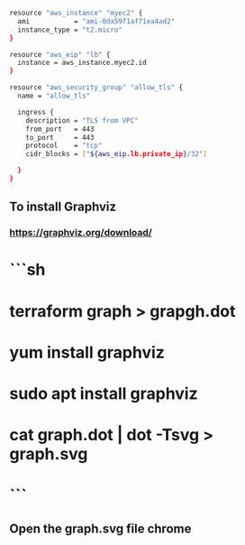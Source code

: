 ```sh
resource "aws_instance" "myec2" {
  ami           = "ami-0da59f1af71ea4ad2"
  instance_type = "t2.micro"
}

resource "aws_eip" "lb" {
  instance = aws_instance.myec2.id
}

resource "aws_security_group" "allow_tls" {
  name = "allow_tls"

  ingress {
    description = "TLS from VPC"
    from_port   = 443
    to_port     = 443
    protocol    = "tcp"
    cidr_blocks = ["${aws_eip.lb.private_ip}/32"]

  }
}
```
## To install Graphviz
### https://graphviz.org/download/

# ```sh
# terraform graph > grapgh.dot
# yum install graphviz
# sudo apt install graphviz
# cat graph.dot | dot -Tsvg > graph.svg
# ```
## Open the graph.svg file chrome